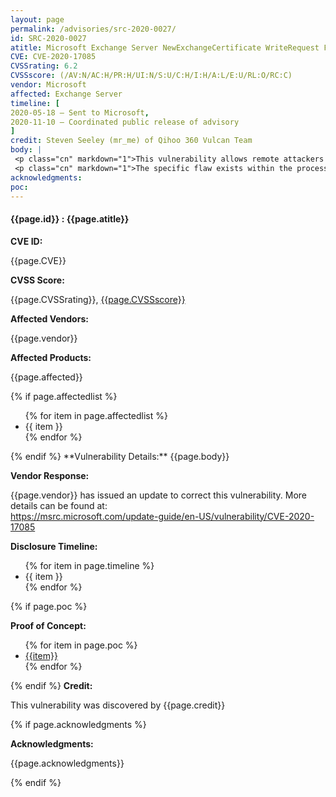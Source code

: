 ```yaml
---
layout: page
permalink: /advisories/src-2020-0027/
id: SRC-2020-0027
atitle: Microsoft Exchange Server NewExchangeCertificate WriteRequest File Overwrite Denial of Service Vulnerability
CVE: CVE-2020-17085
CVSSrating: 6.2
CVSSscore: (/AV:N/AC:H/PR:H/UI:N/S:U/C:H/I:H/A:L/E:U/RL:O/RC:C)
vendor: Microsoft
affected: Exchange Server
timeline: [
2020-05-18 – Sent to Microsoft,
2020-11-10 – Coordinated public release of advisory
]
credit: Steven Seeley (mr_me) of Qihoo 360 Vulcan Team
body: |
 <p class="cn" markdown="1">This vulnerability allows remote attackers to cause a denial of service against affected installations of Exchange Server. Authentication with the “Exchange Server Certificates” role is required to exploit this vulnerability.</p>
 <p class="cn" markdown="1">The specific flaw exists within the processing of the New-ExchangeCertificate cmdlet. The issue results from the lack of proper validation of user-supplied data when writing files. An attacker can leverage this vulnerability to cause a denial of service.</p>
acknowledgments:
poc:
---
```


<h4><b>{{page.id}} : {{page.atitle}}</b></h4>

**CVE ID:**
<p class="cn">{{page.CVE}}</p>

**CVSS Score:**
<p class="cn">{{page.CVSSrating}}, <a href="https://nvd.nist.gov/vuln-metrics/cvss/v3-calculator?vector={{page.CVSSscore}}">{{page.CVSSscore}}</a></p>

**Affected Vendors:**
<p class="cn">{{page.vendor}}</p>

**Affected Products:**
<p class="cn">{{page.affected}}</p>
{% if page.affectedlist %}
<ul class="cn">
{% for item in page.affectedlist %}
  <li>{{ item }}</li>
{% endfor %}
</ul>
{% endif %}
**Vulnerability Details:**
{{page.body}}

**Vendor Response:**

<p class="cn">{{page.vendor}} has issued an update to correct this vulnerability. More details can be found at: <br />
<a href="https://msrc.microsoft.com/update-guide/en-US/vulnerability/CVE-2020-17085">https://msrc.microsoft.com/update-guide/en-US/vulnerability/CVE-2020-17085</a></p>

**Disclosure Timeline:**
<ul class="cn">
{% for item in page.timeline %}
  <li>{{ item }}</li>
{% endfor %}
</ul>
{% if page.poc %}

**Proof of Concept:**
<ul class="cn">
{% for item in page.poc %}
  <li><a href="{{item}}">{{item}}</a></li>
{% endfor %}
</ul>

{% endif %}
**Credit:**
<p class="cn">This vulnerability was discovered by {{page.credit}}</p>
{% if page.acknowledgments %}

**Acknowledgments:**
<p class="cn">{{page.acknowledgments}}</p>
{% endif %}

